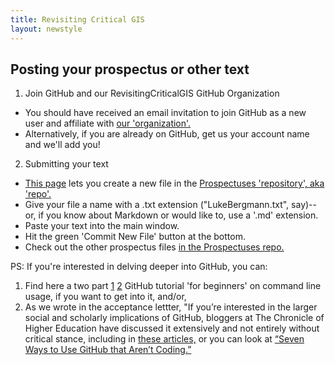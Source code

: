 ```yaml
---
title: Revisiting Critical GIS
layout: newstyle
---
```

## Posting your prospectus or other text

1. Join GitHub and our RevisitingCriticalGIS GitHub Organization
 * You should have received an email invitation to join GitHub as a new user and affiliate with [our 'organization'.](https://github.com/RevisitingCriticalGIS/)
 * Alternatively, if you are already on GitHub, get us your account name and we'll add you!
2. Submitting your text
 * [This page](https://github.com/RevisitingCriticalGIS/Prospectuses/new/master) lets you create a new file in the [Prospectuses 'repository', aka 'repo'.](https://github.com/RevisitingCriticalGIS/Prospectuses/)
 * Give your file a name with a .txt extension ("LukeBergmann.txt", say)--or, if you know about Markdown or would like to, use a '.md' extension.
 * Paste your text into the main window.
 * Hit the green 'Commit New File' button at the bottom.
 * Check out the other prospectus files [in the Prospectuses repo.](https://github.com/RevisitingCriticalGIS/Prospectuses)
 
PS: If you're interested in delving deeper into GitHub, you can:
1. Find here a two part [1](http://readwrite.com/2013/09/30/understanding-github-a-journey-for-beginners-part-1) [2](http://readwrite.com/2013/10/02/github-for-beginners-part-2) GitHub tutorial 'for beginners' on command line usage, if you want to get into it, and/or,
2. As we wrote in the acceptance lettter, "If you’re interested in the larger social and scholarly implications of GitHub, bloggers at The Chronicle of Higher Education have discussed it extensively and not entirely without critical stance, including in [these articles,](http://chronicle.com/blogs/profhacker/tag/github) or you can look at [“Seven Ways to Use GitHub that Aren’t Coding.”](http://readwrite.com/2013/11/08/seven-ways-to-use-github-that-arent-coding)
